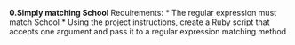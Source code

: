 **0.Simply matching School**
   Requirements:
	* The regular expression must match School
	* Using the project instructions, create a Ruby script that accepts one argument and pass it to a regular expression matching method
